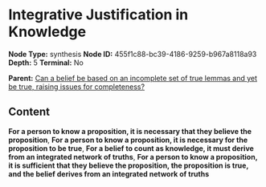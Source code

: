 # Integrative Justification in Knowledge

**Node Type:** synthesis
**Node ID:** 455f1c88-bc39-4186-9259-b967a8118a93
**Depth:** 5
**Terminal:** No

**Parent:** [Can a belief be based on an incomplete set of true lemmas and yet be true, raising issues for completeness?](can-a-belief-be-based-on-an-incomplete-set-of-true-lemmas-and-yet-be-true-raising-issues-for-completeness-antithesis-dbffd670-c945-4719-80dc-82c5f6e23f3f.md)

## Content

**For a person to know a proposition, it is necessary that they believe the proposition**, **For a person to know a proposition, it is necessary for the proposition to be true**, **For a belief to count as knowledge, it must derive from an integrated network of truths**, **For a person to know a proposition, it is sufficient that they believe the proposition, the proposition is true, and the belief derives from an integrated network of truths**
